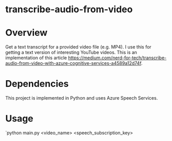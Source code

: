 # transcribe-audio-from-video

# Overview

Get a text transcript for a provided video file (e.g. MP4). I use this for getting a text version of interesting YouTube videos. This is an implementation of this article https://medium.com/nerd-for-tech/transcribe-audio-from-video-with-azure-cognitive-services-a4589a12d74f.

# Dependencies

This project is implemented in Python and uses Azure Speech Services.

# Usage

`python main.py <video_name> <speech_subscription_key>